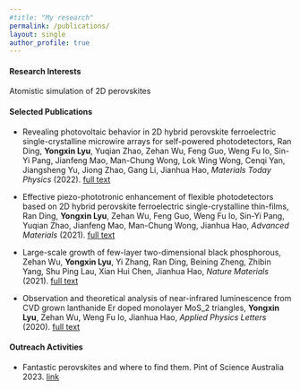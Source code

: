 ```yaml
---
#title: "My research"
permalink: /publications/
layout: single
author_profile: true
---
```


#### Research Interests
Atomistic simulation of 2D perovskites

#### Selected Publications

- Revealing photovoltaic behavior in 2D hybrid perovskite ferroelectric single-crystalline microwire arrays for self-powered photodetectors, Ran Ding, **Yongxin Lyu**, Yuqian Zhao, Zehan Wu, Feng Guo, Weng Fu Io, Sin-Yi Pang, Jianfeng Mao, Man-Chung Wong, Lok Wing Wong, Cenqi Yan, Jiangsheng Yu, Jiong Zhao, Gang Li, Jianhua Hao, *Materials Today Physics* (2022). [full text](https://doi.org/10.1016/j.mtphys.2022.100867)

- Effective piezo-phototronic enhancement of flexible photodetectors based on 2D hybrid perovskite ferroelectric single-crystalline thin-films, Ran Ding, **Yongxin Lyu**, Zehan Wu, Feng Guo, Weng Fu Io, Sin-Yi Pang, Yuqian Zhao, Jianfeng Mao, Man-Chung Wong, Jianhua Hao, *Advanced Materials* (2021). [full text](https://doi.org/10.1002/adma.202101263)


- Large-scale growth of few-layer two-dimensional black phosphorous, Zehan Wu, **Yongxin Lyu**, Yi Zhang, Ran Ding, Beining Zheng, Zhibin Yang, Shu Ping Lau, Xian Hui Chen, Jianhua Hao, *Nature Materials* (2021). [full text](https://doi.org/10.1038/s41563-021-01001-7)


- Observation and theoretical analysis of near-infrared luminescence from CVD grown lanthanide Er doped monolayer MoS_2 triangles, **Yongxin Lyu**, Zehan Wu, Weng Fu Io, Jianhua Hao, *Applied Physics Letters* (2020). [full text](https://doi.org/10.1063/1.5120173)

#### Outreach Activities

- Fantastic perovskites and where to find them. Pint of Science Australia 2023. [link](https://pintofscience.com.au/event/black-white-pink-and-qubit-our-ailing-coral-reefs-and-a-new-frontier-in-quantum-technology-for-microelectronics)





